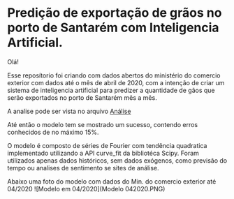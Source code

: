 # Predição de exportação de grãos no porto de Santarém com Inteligencia Artificial.

Olá!

Esse reposítorio foi criando com dados abertos do ministério do comercio exterior com dados até o mês de abril de 2020, com a intenção de criar um sistema de inteligencia artificial para predizer a quantidade de gãos que serão exportados no porto de Santarém mês a mês.

A analise pode ser vista no arquivo [Análise](Analise_Exportação_Por_porto_Santarém.ipynb)

Até então o modelo tem se mostrado um sucesso, contendo erros conhecidos de no máximo 15%.

O modelo é composto de séries de Fourier com tendência quadratica implementado utilizando a API curve_fit da bibliotéca Scipy. Foram utilizados apenas dados históricos, sem dados exógenos, como previsão do tempo ou analises de sentimento se sites de análise.

Abaixo uma foto do modelo com dados do Min. do comercio exterior até 04/2020
![Modelo em 04/2020](Modelo 042020.PNG)
